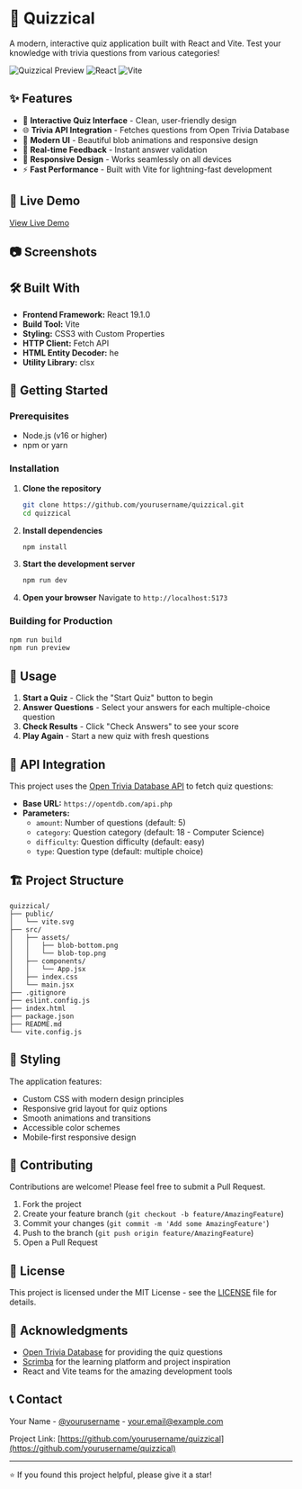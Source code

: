 # 🧠 Quizzical

A modern, interactive quiz application built with React and Vite. Test your knowledge with trivia questions from various categories!

![Quizzical Preview](https://img.shields.io/badge/Status-In%20Development-yellow)
![React](https://img.shields.io/badge/React-19.1.0-blue)
![Vite](https://img.shields.io/badge/Vite-Latest-purple)

## ✨ Features

- 🎯 **Interactive Quiz Interface** - Clean, user-friendly design
- 🌐 **Trivia API Integration** - Fetches questions from Open Trivia Database
- 🎨 **Modern UI** - Beautiful blob animations and responsive design
- 🔄 **Real-time Feedback** - Instant answer validation
- 📱 **Responsive Design** - Works seamlessly on all devices
- ⚡ **Fast Performance** - Built with Vite for lightning-fast development

## 🚀 Live Demo

[View Live Demo](# "Add your deployed link here")

## 📷 Screenshots

<!-- Add screenshots here when available -->

## 🛠️ Built With

- **Frontend Framework:** React 19.1.0
- **Build Tool:** Vite
- **Styling:** CSS3 with Custom Properties
- **HTTP Client:** Fetch API
- **HTML Entity Decoder:** he
- **Utility Library:** clsx

## 🏁 Getting Started

### Prerequisites

- Node.js (v16 or higher)
- npm or yarn

### Installation

1. **Clone the repository**
   ```bash
   git clone https://github.com/yourusername/quizzical.git
   cd quizzical
   ```

2. **Install dependencies**
   ```bash
   npm install
   ```

3. **Start the development server**
   ```bash
   npm run dev
   ```

4. **Open your browser**
   Navigate to `http://localhost:5173`

### Building for Production

```bash
npm run build
npm run preview
```

## 📖 Usage

1. **Start a Quiz** - Click the "Start Quiz" button to begin
2. **Answer Questions** - Select your answers for each multiple-choice question
3. **Check Results** - Click "Check Answers" to see your score
4. **Play Again** - Start a new quiz with fresh questions

## 🎯 API Integration

This project uses the [Open Trivia Database API](https://opentdb.com/) to fetch quiz questions:

- **Base URL:** `https://opentdb.com/api.php`
- **Parameters:**
  - `amount`: Number of questions (default: 5)
  - `category`: Question category (default: 18 - Computer Science)
  - `difficulty`: Question difficulty (default: easy)
  - `type`: Question type (default: multiple choice)

## 🏗️ Project Structure

```
quizzical/
├── public/
│   └── vite.svg
├── src/
│   ├── assets/
│   │   ├── blob-bottom.png
│   │   └── blob-top.png
│   ├── components/
│   │   └── App.jsx
│   ├── index.css
│   └── main.jsx
├── .gitignore
├── eslint.config.js
├── index.html
├── package.json
├── README.md
└── vite.config.js
```

## 🎨 Styling

The application features:
- Custom CSS with modern design principles
- Responsive grid layout for quiz options
- Smooth animations and transitions
- Accessible color schemes
- Mobile-first responsive design

## 🤝 Contributing

Contributions are welcome! Please feel free to submit a Pull Request.

1. Fork the project
2. Create your feature branch (`git checkout -b feature/AmazingFeature`)
3. Commit your changes (`git commit -m 'Add some AmazingFeature'`)
4. Push to the branch (`git push origin feature/AmazingFeature`)
5. Open a Pull Request

## 📝 License

This project is licensed under the MIT License - see the [LICENSE](LICENSE) file for details.

## 🙏 Acknowledgments

- [Open Trivia Database](https://opentdb.com/) for providing the quiz questions
- [Scrimba](https://scrimba.com/) for the learning platform and project inspiration
- React and Vite teams for the amazing development tools

## 📞 Contact

Your Name - [@yourusername](https://twitter.com/yourusername) - your.email@example.com

Project Link: [https://github.com/yourusername/quizzical](https://github.com/yourusername/quizzical)

---

⭐ If you found this project helpful, please give it a star!
